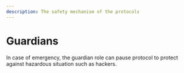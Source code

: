 ```yaml
---
description: The safety mechanism of the protocols
---
```


# Guardians

In case of emergency, the guardian role can pause protocol to protect against hazardous situation such as hackers.

